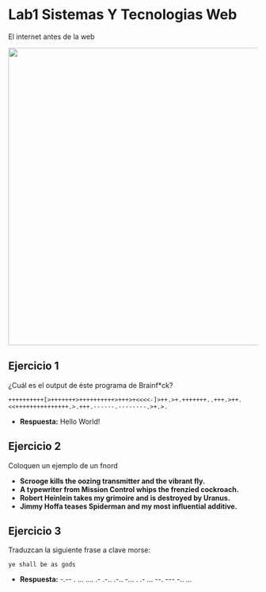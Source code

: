 # Lab1 Sistemas Y Tecnologias Web

El internet antes de la web

<p align="center"> <img src="https://i.ytimg.com/vi/xFEuqdGnhCc/maxresdefault.jpg" width = "600"> </p>

## Ejercicio 1

¿Cuál es el output de éste programa de Brainf\*ck?

```brainfuck
++++++++++[>+++++++>++++++++++>+++>+<<<<-]>++.>+.+++++++..+++.>++.<<+++++++++++++++.>.+++.------.--------.>+.>.
```

- **Respuesta:** Hello World!

## Ejercicio 2

Coloquen un ejemplo de un fnord

- **Scrooge kills the oozing transmitter and the vibrant fly.**
- **A typewriter from Mission Control whips the frenzied cockroach.**
- **Robert Heinlein takes my grimoire and is destroyed by Uranus.**
- **Jimmy Hoffa teases Spiderman and my most influential additive.**

## Ejercicio 3

Traduzcan la siguiente frase a clave morse:

```
ye shall be as gods
```

- **Respuesta:** -.-- . ... .... .- .-.. .-.. -... . .- ... --. --- -.. ...
